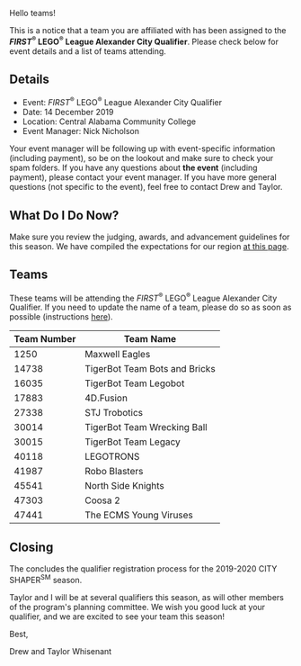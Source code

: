 Hello teams!

This is a notice that a team you are affiliated with has been assigned to the ***FIRST*<sup>&reg;</sup> LEGO<sup>&reg;</sup> League Alexander City Qualifier**. Please check below for event details and a list of teams attending.

## Details

- Event: *FIRST*<sup>&reg;</sup> LEGO<sup>&reg;</sup> League Alexander City Qualifier
- Date: 14 December 2019
- Location: Central Alabama Community College
- Event Manager: Nick Nicholson

Your event manager will be following up with event-specific information (including payment), so be on the lookout and make sure to check your spam folders. If you have any questions about **the event** (including payment), please contact your event manager. If you have more general questions (not specific to the event), feel free to contact Drew and Taylor.


## What Do I Do Now?

Make sure you review the judging, awards, and advancement guidelines for this season. We have compiled the expectations for our region [at this page](https://github.com/drewwhis/first-in-alabama/blob/main/first-lego-league/2019-2020/fll/judging-and-advancement.md).


## Teams

These teams will be attending the *FIRST*<sup>&reg;</sup> LEGO<sup>&reg;</sup> League Alexander City Qualifier. If you need to update the name of a team, please do so as soon as possible (instructions [here](https://github.com/drewwhis/first-in-alabama/wiki/Changing-a-Team-Name)).

| Team Number | Team Name |
| ----------- | --------- |
| 1250	      | Maxwell Eagles |
| 14738	      | TigerBot Team Bots and Bricks |
| 16035	      | TigerBot Team Legobot |
| 17883	      | 4D.Fusion |
| 27338	      | STJ Trobotics |
| 30014	      | TigerBot Team Wrecking Ball |
| 30015	      | TigerBot Team Legacy |
| 40118	      | LEGOTRONS |
| 41987	      | Robo Blasters |
| 45541       | North Side Knights |
| 47303	      | Coosa 2 |
| 47441	      | The ECMS Young Viruses |


## Closing

The concludes the qualifier registration process for the 2019-2020 CITY SHAPER<sup>SM</sup> season.

Taylor and I will be at several qualifiers this season, as will other members of the program's planning committee. We wish you good luck at your qualifier, and we are excited to see your team this season!

Best,

Drew and Taylor Whisenant
